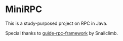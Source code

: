 # MiniRPC

This is a study-purposed project on RPC in Java.

Special thanks to [guide-rpc-framework](https://github.com/Snailclimb/guide-rpc-framework) by Snailclimb. 
